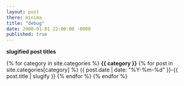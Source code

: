 ```yaml
---
layout: post
there: minima
title: "debug"
date: 2000-01-01 22:00:00 -0000
published: true
---
```



**slugified post titles**

{% for category in site.categories %}
    **{{ category }}**
  {% for post in site.categories[category] %}
    {{ post.date | date: "%Y-%m-%d" }}-{{ post.title | slugify }}
  {% endfor %}
{% endfor %}
